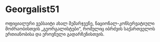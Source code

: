 # Georgalist51
ოფიციალური ვებსაიტი ახალ მემარჯვენე, ნაციონალ-კონსერვატიული მოძრაობისთვის „გეორგალისტები“, რომელიც იბრძვის საქართველოს ერთიანობისა და ეროვნული გადარჩენისთვის.
